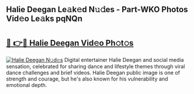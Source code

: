 ## Halie Deegan Le𝚊k𝚎d N𝚞𝚍es - Part-WKO Photos Vid𝚎o Le𝚊ks pqNQn

# <h2><a href="http://fbeuvn8.evod.top/?m=Halie+Deegan">🔗 👉🔴 Halie Deegan Vid𝚎o Ph𝚘t𝚘s</a></h2>

[![Halie Deegan N𝚞d𝚎s](https://i.imgur.com/8V9OHl7.gif)](http://fbeuvn8.evod.top/?m=Halie+Deegan)
Digital entertainer Halie Deegan and social media sensation, celebrated for sharing dance and lifestyle themes through viral dance challenges and brief videos. Halie Deegan public image is one of strength and courage, but he's also known for his vulnerability and emotional depth. 
